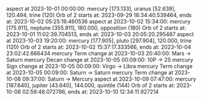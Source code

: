 aspect at 2023-10-01 00:00:00: mercury [173.133], uranus [52.639], 120.494, trine (120)
 Orb of 2 starts at: 2023-09-29 18:34:40.539464, ends at: 2023-10-02 05:25:19.460536
aspect at 2023-10-02 15:34:00: mercury [175.911], neptune [355.911], 180.000, opposition (180)
 Orb of 2 starts at: 2023-10-01 11:02:39.704513, ends at: 2023-10-03 20:05:20.295487
aspect at 2023-10-03 19:20:00: mercury [177.905], pluto [297.904], 120.000, trine (120)
 Orb of 2 starts at: 2023-10-02 15:37:17.333566, ends at: 2023-10-04 23:02:42.666434
mercury Term change at 2023-10-03 20:40:00: Mars -> Saturn
mercury Decan change at 2023-10-05 00:09:00: 10P -> 2S
mercury Sign change at 2023-10-05 00:09:00: Virgo -> Libra
mercury Term change at 2023-10-05 00:09:00: Saturn -> Saturn
mercury Term change at 2023-10-08 09:37:00: Saturn -> Mercury
aspect at 2023-10-09 07:47:00: mercury [187.640], jupiter [43.640], 144.000, quintile (144)
 Orb of 2 starts at: 2023-10-08 02:59:48.072786, ends at: 2023-10-10 12:34:11.927214
